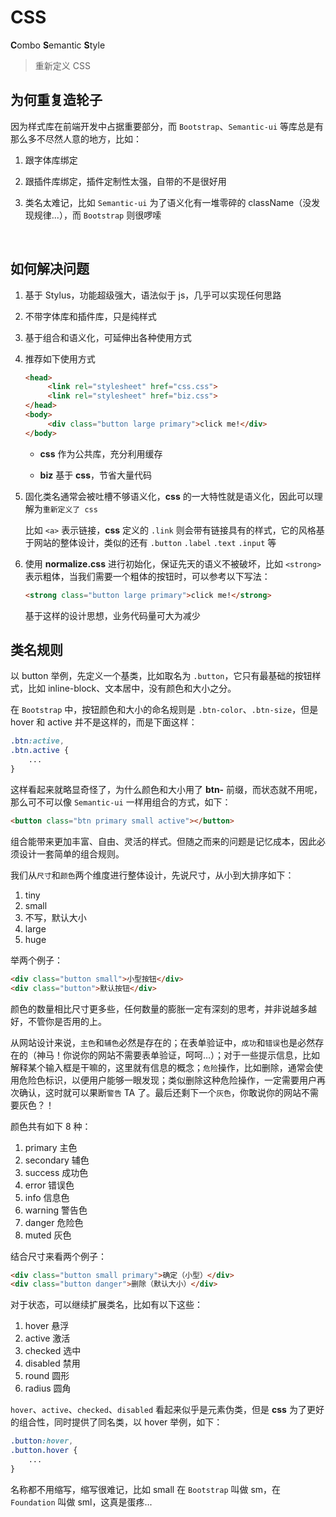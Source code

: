 # CSS

**C**ombo **S**emantic **S**tyle

> 重新定义 CSS



## 为何重复造轮子

因为样式库在前端开发中占据重要部分，而 `Bootstrap`、`Semantic-ui` 等库总是有那么多不尽然人意的地方，比如：

1. 跟字体库绑定

2. 跟插件库绑定，插件定制性太强，自带的不是很好用

3. 类名太难记，比如 `Semantic-ui` 为了语义化有一堆零碎的 className（没发现规律...），而 `Bootstrap` 则很啰嗦

   ​

## 如何解决问题

1. 基于 Stylus，功能超级强大，语法似于 js，几乎可以实现任何思路
2. 不带字体库和插件库，只是纯样式
3. 基于组合和语义化，可延伸出各种使用方式
4. 推荐如下使用方式

   ``` html
   <head>
        <link rel="stylesheet" href="css.css">
        <link rel="stylesheet" href="biz.css">
   </head>
   <body>
        <div class="button large primary">click me!</div>
   </body>
   ```

   * **css** 作为公共库，充分利用缓存


   * **biz** 基于 **css**，节省大量代码

5. 固化类名通常会被吐槽不够语义化，**css** 的一大特性就是语义化，因此可以理解为`重新定义了 css`

   比如 `<a>` 表示链接，**css** 定义的 `.link` 则会带有链接具有的样式，它的风格基于网站的整体设计，类似的还有 `.button` `.label` `.text` `.input` 等

6. 使用 **normalize.css** 进行初始化，保证先天的语义不被破坏，比如 `<strong>` 表示粗体，当我们需要一个粗体的按钮时，可以参考以下写法：

   ``` html
   <strong class="button large primary">click me!</strong>
   ```

   基于这样的设计思想，业务代码量可大为减少



## 类名规则

以 button 举例，先定义一个基类，比如取名为 `.button`，它只有最基础的按钮样式，比如 inline-block、文本居中，没有颜色和大小之分。

在 `Bootstrap` 中，按钮颜色和大小的命名规则是 `.btn-color`、`.btn-size`，但是 hover 和 active 并不是这样的，而是下面这样：

``` css
.btn:active,
.btn.active {
    ...
}
```

这样看起来就略显奇怪了，为什么颜色和大小用了 **btn-** 前缀，而状态就不用呢，那么可不可以像 `Semantic-ui` 一样用组合的方式，如下：

``` html
<button class="btn primary small active"></button>
```

组合能带来更加丰富、自由、灵活的样式。但随之而来的问题是记忆成本，因此必须设计一套简单的组合规则。

我们从`尺寸`和`颜色`两个维度进行整体设计，先说尺寸，从小到大排序如下：

1. tiny
2. small
3. 不写，默认大小
4. large
5. huge



举两个例子：

``` html
<div class="button small">小型按钮</div>
<div class="button">默认按钮</div>
```



颜色的数量相比尺寸更多些，任何数量的膨胀一定有深刻的思考，并非说越多越好，不管你是否用的上。



从网站设计来说，`主色`和`辅色`必然是存在的；在表单验证中，`成功`和`错误`也是必然存在的（神马！你说你的网站不需要表单验证，呵呵…）；对于一些提示信息，比如解释某个输入框是干嘛的，这里就有信息的概念；`危险`操作，比如删除，通常会使用危险色标识，以便用户能够一眼发现；类似删除这种危险操作，一定需要用户再次确认，这时就可以果断`警告` TA 了。最后还剩下一个`灰色`，你敢说你的网站不需要灰色？！



颜色共有如下 8 种：

1. primary 主色
2. secondary 辅色
3. success 成功色
4. error 错误色
5. info 信息色
6. warning 警告色
7. danger 危险色
8. muted 灰色


结合尺寸来看两个例子：

``` html
<div class="button small primary">确定（小型）</div>
<div class="button danger">删除（默认大小）</div>
```



对于状态，可以继续扩展类名，比如有以下这些：

1. hover 悬浮
2. active 激活
3. checked 选中
4. disabled 禁用
5. round 圆形
6. radius 圆角



`hover`、`active`、`checked`、`disabled` 看起来似乎是元素伪类，但是 **css** 为了更好的组合性，同时提供了同名类，以 hover 举例，如下：

``` css
.button:hover,
.button.hover {
    ...
}
```





名称都不用缩写，缩写很难记，比如 small 在 `Bootstrap` 叫做 sm，在 `Foundation` 叫做 sml，这真是蛋疼...